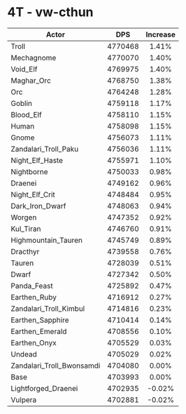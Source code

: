 # 4T - vw-cthun
| Actor | DPS | Increase |
|---|:---:|:---:|
|Troll|4770468|1.41%|
|Mechagnome|4770070|1.40%|
|Void_Elf|4769975|1.40%|
|Maghar_Orc|4768750|1.38%|
|Orc|4764248|1.28%|
|Goblin|4759118|1.17%|
|Blood_Elf|4758110|1.15%|
|Human|4758098|1.15%|
|Gnome|4756073|1.11%|
|Zandalari_Troll_Paku|4756036|1.11%|
|Night_Elf_Haste|4755971|1.10%|
|Nightborne|4750033|0.98%|
|Draenei|4749162|0.96%|
|Night_Elf_Crit|4748484|0.95%|
|Dark_Iron_Dwarf|4748063|0.94%|
|Worgen|4747352|0.92%|
|Kul_Tiran|4746760|0.91%|
|Highmountain_Tauren|4745749|0.89%|
|Dracthyr|4739558|0.76%|
|Tauren|4728039|0.51%|
|Dwarf|4727342|0.50%|
|Panda_Feast|4725892|0.47%|
|Earthen_Ruby|4716912|0.27%|
|Zandalari_Troll_Kimbul|4714816|0.23%|
|Earthen_Sapphire|4710414|0.14%|
|Earthen_Emerald|4708556|0.10%|
|Earthen_Onyx|4705529|0.03%|
|Undead|4705029|0.02%|
|Zandalari_Troll_Bwonsamdi|4704080|0.00%|
|Base|4703993|0.00%|
|Lightforged_Draenei|4702935|-0.02%|
|Vulpera|4702881|-0.02%|
